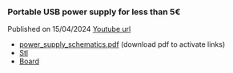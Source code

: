### Portable USB power supply for less than 5€
Published on 15/04/2024
[Youtube url](https://www.youtube.com/watch?v=oOKRbhnA3Gw)

- [power_supply_schematics.pdf](https://github.com/dariocose/dario_cose_videos/blob/main/240415_Portable_USB_power_supply/files/power_supply_schematics.pdf) (download pdf to activate links)
- [Stl](https://www.thingiverse.com/thing:6560209) 
- [Board](https://s.click.aliexpress.com/e/_DDwHBqp) 